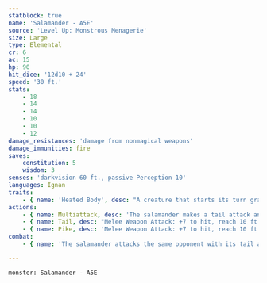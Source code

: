 ```yaml
---
statblock: true
name: 'Salamander - A5E'
source: 'Level Up: Monstrous Menagerie'
size: Large
type: Elemental
cr: 6
ac: 15
hp: 90
hit_dice: '12d10 + 24'
speed: '30 ft.'
stats:
    - 18
    - 14
    - 14
    - 10
    - 10
    - 12
damage_resistances: 'damage from nonmagical weapons'
damage_immunities: fire
saves:
    constitution: 5
    wisdom: 3
senses: 'darkvision 60 ft., passive Perception 10'
languages: Ignan
traits:
    - { name: 'Heated Body', desc: "A creature that starts its turn grappled by the salamander, touches it, or hits it with a melee attack while within 5 feet takes 7 (2d6) fire damage. A creature can take this damage only once per turn. If the salamander has taken cold damage since the end of its last turn, this trait doesn't function." }
actions:
    - { name: Multiattack, desc: 'The salamander makes a tail attack and a pike attack.' }
    - { name: Tail, desc: "Melee Weapon Attack: +7 to hit, reach 10 ft., one target. Hit: 9 (2d4 + 4) bludgeoning damage, the target is subjected to the salamander's Heated Body trait, and the target is grappled (escape DC 15). Until this grapple ends, the target is restrained, the salamander automatically hits the target with its tail attack, and the salamander can't attack a different target with its tail." }
    - { name: Pike, desc: 'Melee Weapon Attack: +7 to hit, reach 10 ft., one target. Hit: 15 (2d10 + 4) piercing damage plus 3 (1d6) fire damage.' }
combat:
    - { name: 'The salamander attacks the same opponent with its tail and pike', desc: 'It retreats if it takes cold damage while bloodied. Salamanders move about the battlefield without regard for opportunity attacks, trusting their heated bodies to punish foes.' }

---
```

```statblock
monster: Salamander - A5E
```
